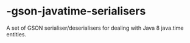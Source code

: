 -gson-javatime-serialisers
==========================

A set of GSON serialiser/deserialisers for dealing with Java 8 java.time entities.
